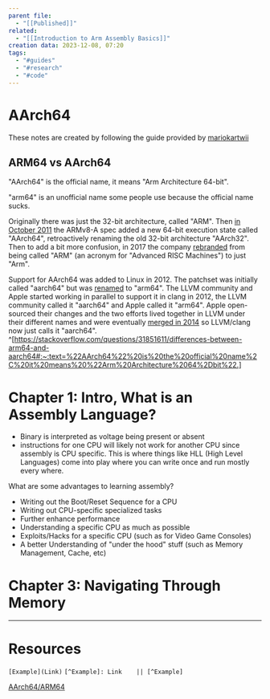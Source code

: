 ```yaml
---
parent file:
  - "[[Published]]"
related:
  - "[[Introduction to Arm Assembly Basics]]"
creation data: 2023-12-08, 07:20
tags:
  - "#guides"
  - "#research"
  - "#code"
---
```

# AArch64
These notes are created by following the guide provided by  [mariokartwii](https://mariokartwii.com/armv8/index.html)

## ARM64 vs AArch64
"AArch64" is the official name, it means "Arm Architecture 64-bit".

"arm64" is an unofficial name some people use because the official name sucks.

Originally there was just the 32-bit architecture, called "ARM". Then [in October 2011](https://en.wikipedia.org/wiki/ARM_architecture_family#Armv8-A) the ARMv8-A spec added a new 64-bit execution state called "AArch64", retroactively renaming the old 32-bit architecture "AArch32". Then to add a bit more confusion, in 2017 the company [rebranded](https://en.wikipedia.org/wiki/Arm_(company)#Name) from being called "ARM" (an acronym for "Advanced RISC Machines") to just "Arm".

Support for AArch64 was added to Linux in 2012. The patchset was initially called "aarch64" but was [renamed](https://lkml.org/lkml/2012/7/6/624) to "arm64". The LLVM community and Apple started working in parallel to support it in clang in 2012, the LLVM community called it "aarch64" and Apple called it "arm64". Apple open-sourced their changes and the two efforts lived together in LLVM under their different names and were eventually [merged in 2014](https://www.phoronix.com/news/MTY5ODk) so LLVM/clang now just calls it "aarch64". ^[https://stackoverflow.com/questions/31851611/differences-between-arm64-and-aarch64#:~:text=%22AArch64%22%20is%20the%20official%20name%2C%20it%20means%20%22Arm%20Architecture%2064%2Dbit%22.]

# Chapter 1: Intro, What is an Assembly Language?
- Binary is interpreted as voltage being present or absent 
- instructions for one CPU will likely not work for another CPU since assembly is CPU specific. This is where things like HLL (High Level Languages) come into play where you can write once and run mostly every where.

What are some advantages to learning assembly? 
- Writing out the Boot/Reset Sequence for a CPU
- Writing out CPU-specific specialized tasks
- Further enhance performance
- Understanding a specific CPU as much as possible
- Exploits/Hacks for a specific CPU (such as for Video Game Consoles)
- A better Understanding of "under the hood" stuff (such as Memory Management, Cache, etc)

# Chapter 3: Navigating Through Memory



---
# Resources
 `[Example](Link)`
 `[^Example]: Link    || [^Example]`

[AArch64/ARM64](https://mariokartwii.com/armv8/)
